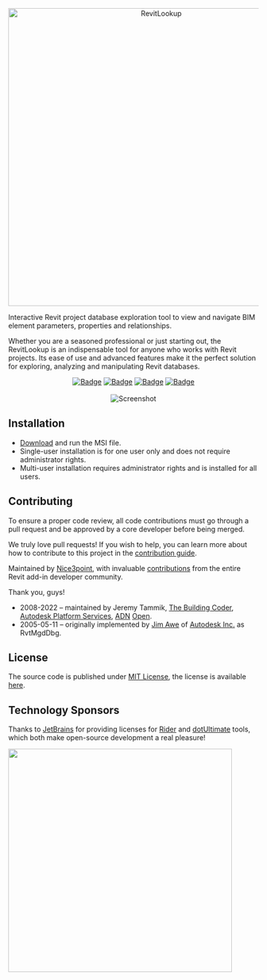 <div align="center">
<img alt="RevitLookup" width="600"  src="https://user-images.githubusercontent.com/20504884/218192495-19b13547-ce67-40e3-8fe8-e847f89bddb7.png"/>
</div>

Interactive Revit project database exploration tool to view and navigate BIM element parameters, properties and relationships.

Whether you are a seasoned professional or just starting out, the RevitLookup is an indispensable tool for anyone who works with Revit projects. Its ease of use and advanced features make it the perfect solution for exploring, analyzing and manipulating Revit databases.
<div align="center">
<a href="https://github.com/jeremytammik/RevitLookup/releases/latest"><img src="https://img.shields.io/github/v/release/jeremytammik/RevitLookup?style=for-the-badge" alt="Badge"></a>
<a href="https://github.com/jeremytammik/RevitLookup/releases/latest"><img src="https://img.shields.io/github/downloads/jeremytammik/RevitLookup/total?style=for-the-badge" alt="Badge"></a>
<a href="https://github.com/jeremytammik/RevitLookup/commits/dev"><img src="https://img.shields.io/github/last-commit/jeremytammik/RevitLookup/dev?style=for-the-badge" alt="Badge"></a>
<a href="https://actions-badge.atrox.dev/jeremytammik/RevitLookup/goto?ref=master"><img src="https://img.shields.io/endpoint.svg?url=https%3A%2F%2Factions-badge.atrox.dev%2Fjeremytammik%2FRevitLookup%2Fbadge%3Fref%3Dmaster&style=for-the-badge" alt="Badge"></a>
</div>
<br/>
<div align="center">
<img alt="Screenshot" src="https://github.com/jeremytammik/RevitLookup/assets/20504884/e8cfa664-ee2e-4b75-9652-c0d4efe5ab7d"/>
</div>

## Installation

- [Download](https://github.com/jeremytammik/RevitLookup/releases/latest) and run the MSI file.
- Single-user installation is for one user only and does not require administrator rights.
- Multi-user installation requires administrator rights and is installed for all users.

## Contributing

To ensure a proper code review, all code contributions must go through a pull request and be approved by a core developer before being merged.

We truly love pull requests! If you wish to help, you can learn more about how to contribute to this project in the [contribution guide](Contributing.md).

Maintained by [Nice3point](https://github.com/Nice3point), with invaluable [contributions](https://github.com/jeremytammik/RevitLookup/graphs/contributors)
from the entire Revit add-in developer community. 

Thank you, guys!

- 2008-2022 &ndash; maintained by Jeremy Tammik,
[The Building Coder](http://thebuildingcoder.typepad.com),
[Autodesk Platform Services](https://aps.autodesk.com/),
[ADN](http://www.autodesk.com/adn)
[Open](http://www.autodesk.com/adnopen).
- 2005-05-11 &ndash; originally implemented
by [Jim Awe](https://www.linkedin.com/in/james-awe-4630a94/)
of [Autodesk Inc.](https://www.autodesk.com) as RvtMgdDbg.


## License

The source code is published under [MIT License](http://opensource.org/licenses/MIT), the license is available [here](License.md).

## Technology Sponsors

Thanks to [JetBrains](https://jetbrains.com) for providing licenses for [Rider](https://jetbrains.com/rider) and [dotUltimate](https://www.jetbrains.com/dotnet/) tools, which both
make open-source development a real pleasure!

[<img src="https://user-images.githubusercontent.com/20504884/217069735-6cb06fda-f07a-4bee-a92d-ad4dbc0ab428.png" width="450" />](https://jetbrains.com/)
